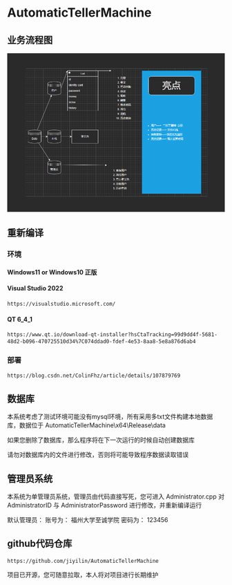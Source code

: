 # AutomaticTellerMachine

## 业务流程图

![1671286009897](image/README/1671286009897.png)

## 重新编译

### 环境

#### Windows11 or Windows10 正版

#### Visual Studio 2022

```
https://visualstudio.microsoft.com/
```

#### QT 6_4_1

```
https://www.qt.io/download-qt-installer?hsCtaTracking=99d9dd4f-5681-48d2-b096-470725510d34%7C074ddad0-fdef-4e53-8aa8-5e8a876d6ab4
```

### 部署

```
https://blog.csdn.net/ColinFhz/article/details/107879769
```

## 数据库

本系统考虑了测试环境可能没有mysql环境，所有采用多txt文件构建本地数据库，数据位于 AutomaticTellerMachine\x64\Release\data

如果您删除了数据库，那么程序将在下一次运行的时候自动创建数据库

请勿对数据库内的文件进行修改，否则将可能导致程序数据读取错误

## 管理员系统

本系统为单管理员系统，管理员由代码直接写死，您可进入 Administrator.cpp 对 AdministratorID 与 AdministratorPassword 进行修改，并重新编译运行

默认管理员：    	账号为： 福州大学至诚学院              密码为： 123456

## github代码仓库

```
https://github.com/jiyilin/AutomaticTellerMachine
```

项目已开源，您可随意拉取，本人将对项目进行长期维护

